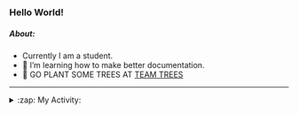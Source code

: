 ### Hello World!

##### About:
- Currently I am a student.
- 🌱 I’m learning how to make better documentation.
- 🌱 GO PLANT SOME TREES AT [TEAM TREES](https://teamtrees.org/)

---
<details>
  <summary>:zap: My Activity:</summary>
  
<!--START_SECTION:waka-->
![Code Time](http://img.shields.io/badge/Code%20Time-1%2C190%20hrs%2046%20mins-blue)

**I'm a Night 🦉** 

```text
🌞 Morning                1878 commits        ██░░░░░░░░░░░░░░░░░░░░░░░   09.99 % 
🌆 Daytime                6427 commits        █████████░░░░░░░░░░░░░░░░   34.19 % 
🌃 Evening                5402 commits        ███████░░░░░░░░░░░░░░░░░░   28.74 % 
🌙 Night                  5092 commits        ███████░░░░░░░░░░░░░░░░░░   27.09 % 
```
📅 **I'm Most Productive on Wednesday** 

```text
Monday                   2649 commits        ████░░░░░░░░░░░░░░░░░░░░░   14.09 % 
Tuesday                  2556 commits        ███░░░░░░░░░░░░░░░░░░░░░░   13.60 % 
Wednesday                4397 commits        ██████░░░░░░░░░░░░░░░░░░░   23.39 % 
Thursday                 2415 commits        ███░░░░░░░░░░░░░░░░░░░░░░   12.85 % 
Friday                   1978 commits        ███░░░░░░░░░░░░░░░░░░░░░░   10.52 % 
Saturday                 1641 commits        ██░░░░░░░░░░░░░░░░░░░░░░░   08.73 % 
Sunday                   3163 commits        ████░░░░░░░░░░░░░░░░░░░░░   16.83 % 
```


📊 **This Week I Spent My Time On** 

```text
🔥 Editors: 
VS Code                  11 hrs 37 mins      █████████████████░░░░░░░░   66.48 % 
IntelliJ                 5 hrs 6 mins        ███████░░░░░░░░░░░░░░░░░░   29.24 % 
Android Studio           44 mins             █░░░░░░░░░░░░░░░░░░░░░░░░   04.28 % 

🐱‍💻 Projects: 
givbacks-admin           8 hrs 23 mins       ████████████░░░░░░░░░░░░░   47.97 % 
intro                    3 hrs 1 min         ████░░░░░░░░░░░░░░░░░░░░░   17.31 % 
melody-iuvo              2 hrs 16 mins       ███░░░░░░░░░░░░░░░░░░░░░░   12.96 % 
MavenTest                1 hr 1 min          █░░░░░░░░░░░░░░░░░░░░░░░░   05.88 % 
My Application           42 mins             █░░░░░░░░░░░░░░░░░░░░░░░░   04.03 % 
```


 Last Updated on 07/09/2023 22:11:40 UTC
<!--END_SECTION:waka-->
</details>
